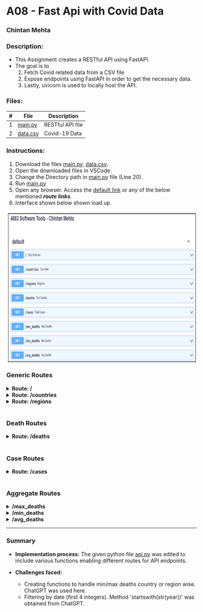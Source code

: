 # A08 - Fast Api with Covid Data

### Chintan Mehta

### Description:
* This Assignment creates a RESTful API using FastAPI. 
* The goal is to 
    1. Fetch Covid related data from a CSV file
    2. Expose endpoints using FastAPI in order to get the necessary data. 
    3. Lastly, uvicorn is used to locally host the API.


### Files:

|   #   | File     | Description                                      |
| :---: | -------- | ------------------------------------------------ |
|   1   | [main.py](https://github.com/chill-chin/4883-Software-Tools/blob/main/Assignments/A08/main.py)  | RESTful API file          |
|  2    | [data.csv](https://github.com/chill-chin/4883-Software-Tools/blob/main/Assignments/A08/data.csv) | Covid-19 Data

### Instructions:
1. Download the files [main.py](https://github.com/chill-chin/4883-Software-Tools/blob/main/Assignments/A08/main.py), [data.csv](https://github.com/chill-chin/4883-Software-Tools/blob/main/Assignments/A08/data.csv).
2. Open the downloaded files in VSCode.
3. Change the Directory path in [main.py](https://github.com/chill-chin/4883-Software-Tools/blob/main/Assignments/A08/main.py) file (Line 20).
4. Run [main.py](https://github.com/chill-chin/4883-Software-Tools/blob/main/Assignments/A08/main.py)
5. Open any browser. Access the [default link](http://127.0.0.1:5000) or any of the below mentioned **_route links_**.
6. Interface shown below shown load up.

<img align="center" width="800" height="400" src="https://github.com/chill-chin/4883-Software-Tools/blob/main/Assignments/A08/FastAPI.png">


### Generic Routes

<details>
<summary><b> Route: / </b></summary>

* Retrieves the documentation provided by swagger.

* #### Request URL: [http://127.0.0.1:5000](http://127.0.0.1:5000)
</details>


<details>
<summary><b> Route: /countries </b></summary>

* This route will return a list of unique countries in the Covid data file.
    
* **Params:**
    * None

* **Returns:**
    * (object) : List of countries

* #### Request URL: [http://127.0.0.1:5000/countries](http://127.0.0.1:5000/countries)

* #### Success:
    ```
    {
        "countries": [
            "Afghanistan",
            "Albania",
            "Algeria",
            "American Samoa"
            ],
        "success": True
    }
    ```

* #### Error: 
    // Change 'Country' to 'Contry' in main.py (line 65)
    ```
    {
        "error": "'Contry'",
        "success": False
    }   
    ```

</details>


<details>
<summary><b> Route: /regions </b></summary>

* This route will return a list of WHO regions.
    
* **Params:**
  - None

* **Returns:**
  - (object) : List of regions

* #### Request URL: [http://127.0.0.1:5000/regions](http://127.0.0.1:5000/regions)

* #### Success:
    ```
    {
        "regions": [
            "EMRO",
            "EURO",
            "AFRO",
            "WPRO",
            "AMRO",
            "SEARO",
            "Other"
        ],
        "success": True
    }
    ```

* #### Error: 
    // Change 'WHO_region' to 'WHO' in main.py (line 110)

    ```
    {
        "error": "'WHO'",
        "success": False
    }  
    ```
</details>

#
### Death Routes

<details>
<summary><b> Route: /deaths </b></summary>

* This method will return total deaths, and can also return deaths by country, region or year.

*  **Params:**
    - Country (str) : A Country name
    - Region (str)  : A Region name
    - Year (int)    : A 4 digit year

* **Returns:**
    - (int) : Total deaths based on the parameters

* #### Request URL 1: [http://127.0.0.1:5000/deaths](http://127.0.0.1:5000/deaths)

* #### Success Response 1:

        {
        "total_deaths": 6945714,
        "params": {
            "country": null,
            "region": null,
            "year": null
        },
        "success": true
        }

* #### Request URL 2: [http://127.0.0.1:5000/deaths?region=EURO&year=2021](http://127.0.0.1:5000/deaths?region=EURO&year=2021)
  
* #### Success Response 2:
        
        {
        "total_deaths": 1087689,
        "params": {
            "country": null,
            "region": "EURO",
            "year": 2021
        },
        "success": true
        }

</details>


#
### Case Routes

<details>
<summary><b> Route: /cases </b></summary>

* This method will return total cases, and can also return cases by country, region or year.

* **Params:**
    - Country (str) : A Country name
    - Region (str)  : A Region name
    - Year (int)    : A 4 digit year

* **Returns:**
    - (int) : Total cases based on the parameters

* #### Request URL 1: [http://127.0.0.1:5000/cases](http://127.0.0.1:5000/cases)

* #### Success Response 1:

        {
        "total_cases": 768187096,
        "params": {
            "country": null,
            "region": null,
            "year": null
        },
        "success": true
        }

* #### Request URL 2: [http://127.0.0.1:5000/cases?region=EURO&year=2021](http://127.0.0.1:5000/cases?region=EURO&year=2021)

* #### Success Response 2:

        {
        "total_cases": 74824714,
        "params": {
            "country": null,
            "region": "EURO",
            "year": 2021
        },
        "success": true
        }

</details>

#
### Aggregate Routes

<details>
<summary><b> /max_deaths </b></summary>

* This method will return the country with most deaths cumulatively or between a date range.

* **Params:**
    - min_date (str) : Start Date
    - max_date (str) : End Date

* **Returns:**
    - (int) : Cumulative deaths

* #### Request URL 1: [http://127.0.0.1:5000/max_deaths](http://127.0.0.1:5000/max_deaths)

* #### Success Response 1:
        {
        "max_deaths_country": "United States of America",
        "cumulative_deaths": 1127152,
        "params": {
            "min_date": null,
            "max_date": null
        },
        "success": true
        }
    
* #### Request URL Example 2:

[http://127.0.0.1:5000/max_deaths?min_date=2022-01-01&max_date=2023-01-01](http://127.0.0.1:5000/max_deaths?min_date=2022-01-01&max_date=2023-01-01)

* #### Success Response 2:

        {
        "max_deaths_country": "United States of America",
        "cumulative_deaths": 1082456,
        "params": {
            "min_date": "2022-01-01",
            "max_date": "2023-01-01"
        },
        "success": true
        }

</details>


<details>
<summary><b> /min_deaths </b></summary>

* This method will return the country with minimum deaths cumulatively or between a date range.

* **Params:**
    - min_date (str) : Start Date
    - max_date (str) : End Date

* **Returns:**
    - (int) : Cumulative deaths

* #### Request URL 1: [http://127.0.0.1:5000/min_deaths](http://127.0.0.1:5000/min_deaths)

* #### Success Response 1:

        {
        "min_deaths_country": "Afghanistan",
        "cumulative_deaths": 0,
        "params": {
            "min_date": null,
            "max_date": null
        },
        "success": true
        }
    
#### Request URL 2: [http://127.0.0.1:5000/min_deaths?min_date=2022-01-01&max_date=2023-01-01](http://127.0.0.1:5000/min_deaths?min_date=2022-01-01&max_date=2023-01-01)

#### Success Response 2:

        {
        "min_deaths_country": "American Samoa",
        "cumulative_deaths": 0,
        "params": {
            "min_date": "2022-01-01",
            "max_date": "2023-01-01"
        },
        "success": true
        }

</details>


<details>
<summary><b> /avg_deaths </b></summary>

* This method will return average deaths by country and region.

* **Params:**
    - Country (str) : A Country name
    - Region (str)  : A Region name

* **Returns:**
    - (int) : Average deaths based on the parameters

* #### Request URL 1: [http://127.0.0.1:5000/avg_deaths?country=India](http://127.0.0.1:5000/avg_deaths?country=India)

* #### Success Response 1:

        {
        "avg_deaths": 84,
        "params": {
            "country": "India",
            "region": null
        },
        "success": true
        }

* #### Request URL 2: [http://localhost:5000/avg_deaths?region=EURO](http://localhost:5000/avg_deaths?region=EURO)

* #### Success Response 2:

        {
        "avg_deaths": 123,
        "params": {
            "country": null,
            "region": "EURO"
        },
        "success": true
        }

</details>

---

### Summary
* **Implementation process:** The given python file [api.py](https://github.com/rugbyprof/4883-Software-Tools/blob/master/Assignments/A08/api.py) was edited to include various functions enabling different routes for API endpoints.

* **Challenges faced:**

    * Creating functions to handle min/max deaths country or region wise. ChatGPT was used here. 
    * Filtering by date (first 4 integers). Method 'startswith(str(year))' was obtained from ChatGPT.
